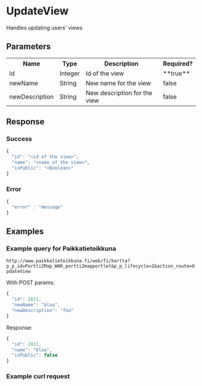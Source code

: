 # UpdateView
Handles updating users' views

## Parameters
<table>
  <tr>
    <th>Name</th>
    <th>Type</th>
    <th>Description</th>
    <th>Required?</th>
  </tr>
  <tr>
    <td>id</td>
    <td>Integer</td>
    <td>Id of the view</td>
    <td>**true**</td>
  </tr>
  <tr>
    <td>newName</td>
    <td>String</td>
    <td>New name for the view</td>
    <td>false</td>
  </tr>
  <tr>
    <td>newDescription</td>
    <td>String</td>
    <td>New description for the view</td>
    <td>false</td>
  </tr>
</table>

## Response

### Success
```javascript
{
  "id": "<id of the view>",
  "name": "<name of the view>",
  "isPublic": "<Boolean>"
}
```

### Error
```javascript
{
  "error" : "message"
}
```

## Examples

### Example query for Paikkatietoikkuna
`http://www.paikkatietoikkuna.fi/web/fi/kartta?p_p_id=Portti2Map_WAR_portti2mapportlet&p_p_lifecycle=2&action_route=UpdateView`

With POST params:
```javascript
{
  "id": 2811,
  "newName": "blaa",
  "newDescription": "foo"
}
```

Response:
```javascript
{
  "id": 2811,
  "name": "blaa",
  "isPublic": false
}
```

### Example curl request